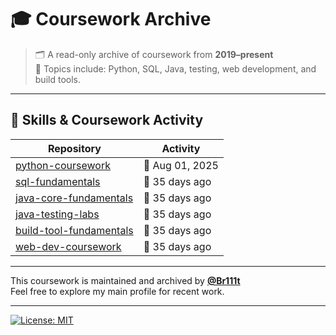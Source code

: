 # 🎓 Coursework Archive

> 🗂️ A read-only archive of coursework from **2019–present**  
> 📘 Topics include: Python, SQL, Java, testing, web development, and build tools.

---

## 🧰 Skills & Coursework Activity

<!-- ACTIVITY-TABLE:START -->
| Repository | Activity |
|------------|----------|
| [python-coursework](https://github.com/Coursework-Archive/python-coursework) | 🌿 Aug 01, 2025 |
| [sql-fundamentals](https://github.com/Coursework-Archive/sql-fundamentals) | 🍁 35 days ago |
| [java-core-fundamentals](https://github.com/Coursework-Archive/java-core-fundamentals) | 🍁 35 days ago |
| [java-testing-labs](https://github.com/Coursework-Archive/java-testing-labs) | 🍁 35 days ago |
| [build-tool-fundamentals](https://github.com/Coursework-Archive/build-tool-fundamentals) | 🍁 35 days ago |
| [web-dev-coursework](https://github.com/Coursework-Archive/web-dev-coursework) | 🍁 35 days ago |
<!-- ACTIVITY-TABLE:END -->


---

This coursework is maintained and archived by [**@Br111t**](https://github.com/Br111t)  
Feel free to explore my main profile for recent work.

---

[![License: MIT](https://img.shields.io/badge/License-MIT-yellow.svg)](LICENSE)
